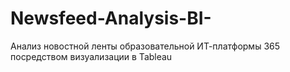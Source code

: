 # Newsfeed-Analysis-BI-
Анализ новостной ленты образовательной ИТ-платформы 365 посредством визуализации в Tableau

